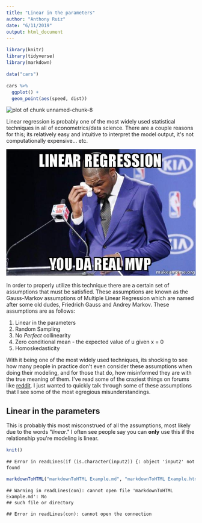 ```yaml
---
title: "Linear in the parameters"
author: "Anthony Ruiz"
date: "6/11/2019"
output: html_document
---
```



```r
library(knitr)
library(tidyverse)
library(markdown)
```


```r
data("cars")
```


```r
cars %>%
  ggplot() +
  geom_point(aes(speed, dist))
```

![plot of chunk unnamed-chunk-8](figure/unnamed-chunk-8-1.png)


Linear regression is probably one of the most widely used statistical techniques in all of econometrics/data science. There are a couple reasons for this; its relatively easy and intuitive to interpret the model output, it's not computationally expensive... etc.

<p style="text-align:center">
<img src="/img/da_real_mvp.jpg" alt="MVP" />
</p>

In order to properly utilize this technique there are a certain set of assumptions that must be satisfied. These assumptions are known as the Gauss-Markov assumptions of Multiple Linear Regression which are named after some old dudes, Friedrich Gauss and Andrey Markov. These assumptions are as follows:

  1. Linear in the parameters
  2. Random Sampling
  3. No *Perfect* collinearity
  4. Zero conditional mean - the expected value of u given x = 0
  5. Homoskedasticity

With it being one of the most widely used techniques, its shocking to see how many people in practice don't even consider these assumptions when doing their modeling, and for those that do, how misinformed they are with the true meaning of them. I've read some of the craziest things on forums like [reddit](https://reddit.com/r/datascience). I just wanted to quickly talk through some of these assumptions that I see some of the most egregious misunderstandings.

## Linear in the parameters
This is probably this most misconstrued of all the assumptions, most likely due to the words "*linear*." I often see people say you can **only** use this if the relationship you're modeling is linear.



```r
knit()
```

```
## Error in readLines(if (is.character(input2)) {: object 'input2' not found
```

```r
markdownToHTML("markdownToHTML Example.md", "markdownToHTML Example.html", fragment.only=TRUE) 
```

```
## Warning in readLines(con): cannot open file 'markdownToHTML Example.md': No
## such file or directory
```

```
## Error in readLines(con): cannot open the connection
```

